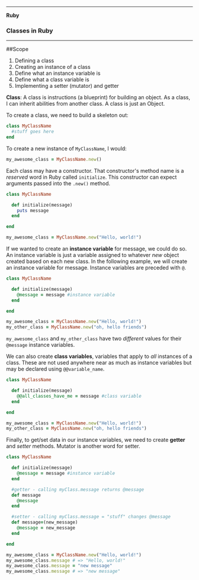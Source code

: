 ___

<strong>Ruby</strong>
<h3>Classes in Ruby</h3>

---

##Scope

  1. Defining a class
  2. Creating an instance of a class
  3. Define what an instance variable is
  4. Define what a class variable is
  3. Implementing a setter (mutator) and getter

**Class**: A class is instructions (a blueprint) for building an object. As a class, I can inherit abilities from another class. A class is just an Object.

To create a class, we need to build a skeleton out:

```ruby
class MyClassName
  #stuff goes here
end
```

To create a new instance of `MyClassName`, I would:

```ruby
my_awesome_class = MyClassName.new()
```

Each class may have a constructor. That constructor's method name is a *reserved* word in Ruby called `initialize`. This constructor can expect arguments passed into the `.new()` method.

```ruby
class MyClassName

  def initialize(message)
    puts message
  end

end

my_awesome_class = MyClassName.new("Hello, world!")
```

If we wanted to create an **instance variable** for message, we could do so. An instance variable is just a variable assigned to whatever *new* object created based on each new class. In the following example, we will create an instance variable for message. Instance variables are preceded with `@`.

```ruby
class MyClassName

  def initialize(message)
    @message = message #instance variable
  end

end

my_awesome_class = MyClassName.new("Hello, world!")
my_other_class = MyClassName.new("oh, hello friends")
```

`my_awesome_class` and `my_other_class` have two *different* values for their `@message` instance variables.

We can also create **class variables**, variables that apply to *all* instances of a class. These are not used anywhere near as much as instance variables but may be declared using `@@variable_name`.

```ruby
class MyClassName

  def initialize(message)
    @@all_classes_have_me = message #class variable
  end

end

my_awesome_class = MyClassName.new("Hello, world!")
my_other_class = MyClassName.new("oh, hello friends")
```

Finally, to get/set data in our instance variables, we need to create **getter** and *setter* methods. Mutator is another word for setter.

```ruby
class MyClassName

  def initialize(message)
    @message = message #instance variable
  end

  #getter - calling myClass.message returns @message
  def message
    @message
  end

  #setter - calling myClass.message = "stuff" changes @message
  def message=(new_message)
    @message = new_message
  end

end

my_awesome_class = MyClassName.new("Hello, world!")
my_awesome_class.message # => "Hello, world!"
my_awesome_class.message = "new message"
my_awesome_class.message # => "new message"

```

